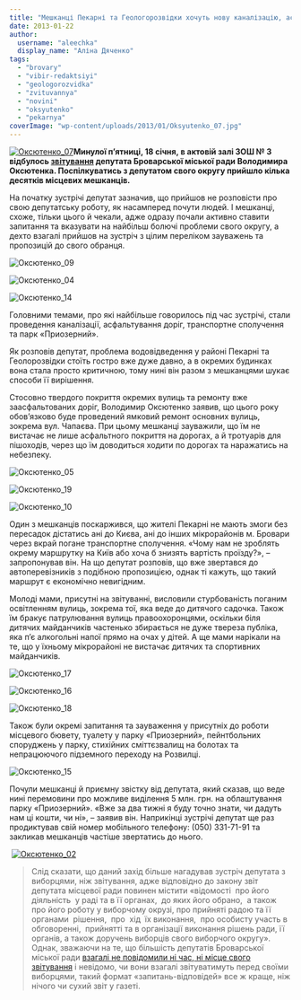 ```yaml
---
title: "Мешканці Пекарні та Геологорозвідки хочуть нову каналізацію, асфальт на дорогах та маршрутку на Київ"
date: 2013-01-22
author: 
  username: "aleechka"
  display_name: "Аліна Дяченко"
tags: 
  - "brovary"
  - "vibir-redaktsiyi"
  - "geologorozvidka"
  - "zvituvannya"
  - "novini"
  - "oksyutenko"
  - "pekarnya"
coverImage: "wp-content/uploads/2013/01/Oksyutenko_07.jpg"
---
```


[![Оксютенко_07](https://mpz.brovary.org/wp-content/uploads/2013/01/Oksyutenko_07.jpg)](https://mpz.brovary.org/wp-content/uploads/2013/01/Oksyutenko_07.jpg)**Минулої п’ятниці, 18 січня, в актовій залі ЗОШ № 3 відбулось [звітування](https://mpz.brovary.org/sogodni-deputat-oksyutenko-zvituvatime-pered-vibortsyami-svogo-okrugu/) депутата Броварської міської ради Володимира Оксютенка. Поспілкуватись з депутатом свого округу прийшло кілька десятків місцевих мешканців.**

На початку зустрічі депутат зазначив, що прийшов не розповісти про свою депутатську роботу, як насамперед почути людей. І мешканці, схоже, тільки цього й чекали, адже одразу почали активно ставити запитання та вказувати на найбільш болючі проблеми свого округу, а дехто взагалі прийшов на зустріч з цілим переліком зауважень та пропозицій до свого обранця.

![Оксютенко_09](https://mpz.brovary.org/wp-content/uploads/2013/01/Oksyutenko_09.jpg)

![Оксютенко_04](https://mpz.brovary.org/wp-content/uploads/2013/01/Oksyutenko_04.jpg)

![Оксютенко_14](https://mpz.brovary.org/wp-content/uploads/2013/01/Oksyutenko_14.jpg)

Головними темами, про які найбільше говорилось під час зустрічі, стали проведення каналізації, асфальтування доріг, транспортне сполучення та парк «Приозерний».

Як розповів депутат, проблема водовідведення у районі Пекарні та Геолорозвідки стоїть гостро вже дуже давно, а в окремих будинках вона стала просто критичною, тому нині він разом з мешканцями шукає способи її вирішення.

Стосовно твердого покриття окремих вулиць та ремонту вже заасфальтованих доріг, Володимир Оксютенко заявив, що цього року обов’язково буде проведений ямковий ремонт основних вулиць, зокрема вул. Чапаєва. При цьому мешканці зауважили, що їм не вистачає не лише асфальтного покриття на дорогах, а й тротуарів для пішоходів, через що їм доводиться ходити по дорогах та наражатись на небезпеку.

![Оксютенко_05](https://mpz.brovary.org/wp-content/uploads/2013/01/Oksyutenko_05.jpg)

![Оксютенко_19](https://mpz.brovary.org/wp-content/uploads/2013/01/Oksyutenko_19.jpg)

![Оксютенко_10](https://mpz.brovary.org/wp-content/uploads/2013/01/Oksyutenko_10.jpg)

Один з мешканців поскаржився, що жителі Пекарні не мають змоги без пересадок дістатись ані до Києва, ані до інших мікрорайонів м. Бровари через вкрай погане транспортне сполучення. «Чому нам не зроблять окрему маршрутку на Київ або хоча б знизять вартість проїзду?», – запропонував він. На що депутат розповів, що вже звертався до автоперевізників з подібною пропозицією, однак ті кажуть, що такий маршрут є економічно невигідним.

Молоді мами, присутні на звітуванні, висловили стурбованість поганим освітленням вулиць, зокрема тої, яка веде до дитячого садочка. Також їм бракує патрулювання вулиць правоохоронцями, оскільки біля дитячих майданчиків частенько збирається не дуже твереза публіка, яка п’є алкогольні напої прямо на очах у дітей. А ще мами нарікали на те, що у їхньому мікрорайоні не вистачає дитячих та спортивних майданчиків.

![Оксютенко_17](https://mpz.brovary.org/wp-content/uploads/2013/01/Oksyutenko_17.jpg)

![Оксютенко_16](https://mpz.brovary.org/wp-content/uploads/2013/01/Oksyutenko_16.jpg)

![Оксютенко_18](https://mpz.brovary.org/wp-content/uploads/2013/01/Oksyutenko_18.jpg)

Також були окремі запитання та зауваження у присутніх до роботи місцевого бювету, туалету у парку «Приозерний», пейнтбольних споруджень у парку, стихійних сміттєзвалищ на болотах та непрацюючого підземного переходу на Розвилці.

![Оксютенко_15](https://mpz.brovary.org/wp-content/uploads/2013/01/Oksyutenko_15.jpg)

Почули мешканці й приємну звістку від депутата, який сказав, що веде нині перемовини про можливе виділення 5 млн. грн. на облаштування парку «Приозерний». «Вже за два тижні я буду точно знати, чи дадуть нам ці кошти, чи ні», – заявив він. Наприкінці зустрічі депутат ще раз продиктував свій номер мобільного телефону: (050) 331-71-91 та закликав мешканців частіше звертатись до нього.

 [![Оксютенко_02](https://mpz.brovary.org/wp-content/uploads/2013/01/Oksyutenko_02.jpg)](https://mpz.brovary.org/wp-content/uploads/2013/01/Oksyutenko_02.jpg)

> Слід сказати, що даний захід більше нагадував зустріч депутата з виборцями, ніж звітування, адже відповідно до закону звіт депутата місцевої ради повинен містити «відомості  про його  діяльність  у раді та в її органах,  до яких його обрано,  а також про його роботу у виборчому окрузі, про прийняті радою та її органами  рішення,  про  хід  їх виконання,  про особисту участь в обговоренні,  прийнятті та в організації виконання рішень ради, її органів, а також доручень виборців свого виборчого округу». Однак, зважаючи на те, що більшість депутатів Броварської міської ради [взагалі не повідомили ні час, ні місце свого звітування](https://mpz.brovary.org/zvituvati-pered-vibortsyami-za-drugiy-rik-roboti-planuye-lishe-3-deputati-miskradi/) і невідомо, чи вони взагалі звітуватимуть перед своїми виборцями, такий формат «запитань-відповідей» все ж краще, ніж нічого чи сухий звіт у газеті.
